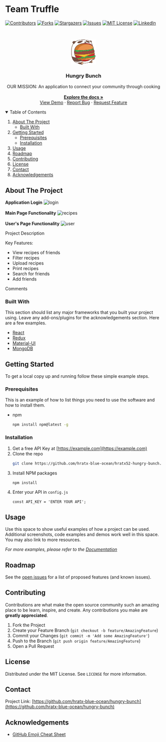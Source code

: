 # Team Truffle

[![Contributors][contributors-shield]][contributors-url]
[![Forks][forks-shield]][forks-url]
[![Stargazers][stars-shield]][stars-url]
[![Issues][issues-shield]][issues-url]
[![MIT License][license-shield]][license-url]
[![LinkedIn][linkedin-shield]][linkedin-url]

<!-- PROJECT LOGO -->
<br />
<p align="center">
  <a href="https://github.com/hratx-blue-ocean/hungry-bunch">
    <img src="front-end/src/assets/hungry.png" alt="Logo" width="80" height="80">
  </a>

  <h3 align="center">Hungry Bunch</h3>

  <p align="center">
    OUR MISSION: An application to connect your community through cooking
    <br />
    <br />
    <a href="https://github.com/hratx-blue-ocean/hungry-bunch"><strong>Explore the docs »</strong></a>
    <br />
    <a href="https://github.com/hratx-blue-ocean/hungry-bunch">View Demo</a>
    ·
    <a href="https://github.com/hratx-blue-ocean/hungry-bunch/issues">Report Bug</a>
    ·
    <a href="https://github.com/hratx-blue-ocean/hungry-bunch/issues">Request Feature</a>
  </p>
</p>

<!-- TABLE OF CONTENTS -->
<details open="open">
  <summary>Table of Contents</summary>
  <ol>
    <li>
      <a href="#about-the-project">About The Project</a>
      <ul>
        <li><a href="#built-with">Built With</a></li>
      </ul>
    </li>
    <li>
      <a href="#getting-started">Getting Started</a>
      <ul>
        <li><a href="#prerequisites">Prerequisites</a></li>
        <li><a href="#installation">Installation</a></li>
      </ul>
    </li>
    <li><a href="#usage">Usage</a></li>
    <li><a href="#roadmap">Roadmap</a></li>
    <li><a href="#contributing">Contributing</a></li>
    <li><a href="#license">License</a></li>
    <li><a href="#contact">Contact</a></li>
    <li><a href="#acknowledgements">Acknowledgements</a></li>
  </ol>
</details>

<!-- ABOUT THE PROJECT -->

## About The Project

**Application Login**
<img src="front-end/src/assets/login.gif" alt="login">
<br></br>
**Main Page Functionality**
<img src="front-end/src/assets/recipes.gif" alt="recipes">
<br></br>
**User's Page Functionality**
<img src="front-end/src/assets/user.gif" alt="user">

Project Description

Key Features:

- View recipes of friends
- Filter recipes
- Upload recipes
- Print recipes
- Search for friends
- Add friends

Comments

### Built With

This section should list any major frameworks that you built your project using. Leave any add-ons/plugins for the acknowledgements section. Here are a few examples.

- [React](https://reactjs.org/)
- [Redux](https://reactjs.org/)
- [Material-UI](https://material-ui.com/)
- [MongoDB](https://www.postgresql.org/)

<!-- GETTING STARTED -->

## Getting Started

To get a local copy up and running follow these simple example steps.

### Prerequisites

This is an example of how to list things you need to use the software and how to install them.

- npm
  ```sh
  npm install npm@latest -g
  ```

### Installation

1. Get a free API Key at [https://example.com](https://example.com)
2. Clone the repo
   ```sh
   git clone https://github.com/hratx-blue-ocean/hratx52-hungry-bunch.git
   ```
3. Install NPM packages
   ```sh
   npm install
   ```
4. Enter your API in `config.js`
   ```JS
   const API_KEY = 'ENTER YOUR API';
   ```

<!-- USAGE EXAMPLES -->

## Usage

Use this space to show useful examples of how a project can be used. Additional screenshots, code examples and demos work well in this space. You may also link to more resources.

_For more examples, please refer to the [Documentation](https://example.com)_

<!-- ROADMAP -->

## Roadmap

See the [open issues](https://github.com/hratx-blue-ocean/hungry-bunch/issues) for a list of proposed features (and known issues).

<!-- CONTRIBUTING -->

## Contributing

Contributions are what make the open source community such an amazing place to be learn, inspire, and create. Any contributions you make are **greatly appreciated**.

1. Fork the Project
2. Create your Feature Branch (`git checkout -b feature/AmazingFeature`)
3. Commit your Changes (`git commit -m 'Add some AmazingFeature'`)
4. Push to the Branch (`git push origin feature/AmazingFeature`)
5. Open a Pull Request

<!-- LICENSE -->

## License

Distributed under the MIT License. See `LICENSE` for more information.

<!-- CONTACT -->

## Contact

Project Link: [https://github.com/hratx-blue-ocean/hungry-bunch](https://github.com/hratx-blue-ocean/hungry-bunch)

<!-- ACKNOWLEDGEMENTS -->

## Acknowledgements

- [GitHub Emoji Cheat Sheet](https://www.webpagefx.com/tools/emoji-cheat-sheet)

<!-- MARKDOWN LINKS & IMAGES -->
<!-- https://www.markdownguide.org/basic-syntax/#reference-style-links -->

[contributors-shield]: https://img.shields.io/github/contributors/chaomonica/poke-catcher.svg?style=for-the-badge
[contributors-url]: https://github.com/hratx-blue-ocean/hungry-bunch/graphs/contributors
[forks-shield]: https://img.shields.io/github/forks/chaomonica/poke-catcher.svg?style=for-the-badge
[forks-url]: https://github.com/hratx-blue-ocean/hungry-bunch/network/members
[stars-shield]: https://img.shields.io/github/stars/hratx-blue-ocean/hungry-bunch.svg?style=for-the-badge
[stars-url]: https://github.com/hratx-blue-ocean/hungry-bunch/stargazers
[issues-shield]: https://img.shields.io/github/issues/hratx-blue-ocean/hungry-bunch.svg?style=for-the-badge
[issues-url]: https://github.com/hratx-blue-ocean/hungry-bunch/issues
[license-shield]: https://img.shields.io/github/license/hratx-blue-ocean/hungry-bunch.svg?style=for-the-badge
[license-url]: https://github.com/hratx-blue-ocean/hungry-bunch/blob/master/LICENSE.txt
[linkedin-shield]: https://img.shields.io/badge/-LinkedIn-black.svg?style=for-the-badge&logo=linkedin&colorB=555
[linkedin-url]: https://www.linkedin.com/school/hack-reactor/
[product-screenshot]: images/screenshot.png
